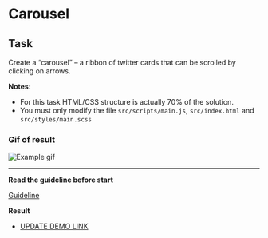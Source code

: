 # Carousel

## Task

Create a “carousel” – a ribbon of twitter cards that can be scrolled by clicking on arrows.

**Notes:**

- For this task HTML/CSS structure is actually 70% of the solution.
- You must only modify the file `src/scripts/main.js`, `src/index.html` and `src/styles/main.scss`

### Gif of result
![Example gif](./example/example.gif)

---
**Read the guideline before start**

[Guideline](https://github.com/mate-academy/js_task-DOM-guideline)

**Result**

- [UPDATE DEMO LINK](https://aleksandrDnieper.github.io/js_task-carousel-DOM/)
